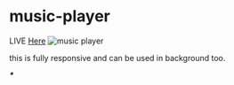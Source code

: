 # music-player
LIVE [Here](https://rajshreevats.github.io/music-player.github.io/)
![music player](https://github.com/RajshreeVats/music-player.github.io/blob/master/music-player-image.jpg)

this is fully responsive and can be used in background too.

___*___
